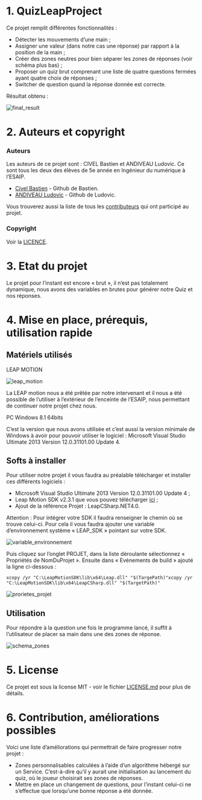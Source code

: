 # 1. QuizLeapProject 

Ce projet remplit différentes fonctionnalités :
*   Détecter les mouvements d’une main ;
*   Assigner une valeur (dans notre cas une réponse) par rapport à la position de la main ;
*   Créer des zones neutres pour bien séparer les zones de réponses (voir schéma plus bas) ;
*   Proposer un quiz brut comprenant une liste de quatre questions fermées ayant quatre choix de réponses ;
*   Switcher de question quand la réponse donnée est correcte.

Résultat obtenu :

![final_result](https://github.com/Ludovic-Andiveau/quiz/blob/master/quizzLeapProject/img/final_result.png "Interface finale via terminal")


# 2. Auteurs et copyright

### Auteurs

Les auteurs de ce projet sont : CIVEL Bastien et ANDIVEAU Ludovic. Ce sont tous les deux des élèves de 5e année en Ingénieur du numérique à l’ESAIP.


* [Civel Bastien](https://github.com/BastienCivel) - Github de Bastien.
* [ANDIVEAU Ludovic](https://github.com/Ludovic-Andiveau/) - Github de Ludovic.


Vous trouverez aussi la liste de tous les [contributeurs](https://github.com/Ludovic-Andiveau/quiz/graphs/contributors) qui ont participé au projet.

### Copyright

Voir la [LICENCE](https://github.com/Ludovic-Andiveau/quiz/blob/master/LICENSE).

# 3. Etat du projet

Le projet pour l’instant est encore « brut », il n’est pas totalement dynamique, nous avons des variables en brutes pour générer notre Quiz et nos réponses.


# 4. Mise en place, prérequis, utilisation rapide

## Matériels utilisés

LEAP MOTION

![leap_motion](https://github.com/Ludovic-Andiveau/quiz/blob/master/quizzLeapProject/img/leap_motion.jpg "Leap motion connecté au pc.")

La LEAP motion nous a été prêtée par notre intervenant et il nous a été possible de l’utiliser à l’extérieur de l’enceinte de l’ESAIP, nous permettant de continuer notre projet chez nous.


PC Windows 8.1 64bits

C’est la version que nous avons utilisée et c’est aussi la version minimale de Windows à avoir pour pouvoir utiliser le logiciel : Microsoft Visual Studio Ultimate 2013 Version 12.0.31101.00 Update 4.

## Softs à installer

Pour utiliser notre projet il vous faudra au préalable télécharger et installer ces différents logiciels :

*	Microsoft Visual Studio Ultimate 2013 Version 12.0.31101.00 Update 4 ;
*   Leap Motion SDK v2.3.1 que vous pouvez télécharger [ici](https://developer.leapmotion.com/sdk/v2/) ; 
*	Ajout de la référence Projet : LeapCSharp.NET4.0.


Attention : Pour intégrer votre SDK il faudra renseigner le chemin où se trouve celui-ci.
Pour cela il vous faudra ajouter une variable d’environnement système « LEAP_SDK » pointant sur votre SDK.

![variable_environnement](https://github.com/Ludovic-Andiveau/quiz/tree/master/quizzLeapProject/img/variable_environnement.png "Ajout variable environnement.")

Puis cliquez sur l’onglet PROJET, dans la liste déroulante sélectionnez « Propriétés de NomDuProjet ». Ensuite dans « Evénements de build » ajouté la ligne ci-dessous :

```
xcopy /yr "C:\LeapMotionSDK\lib\x64\Leap.dll" "$(TargePath)"xcopy /yr "C:\LeapMotionSDK\lib\x64\LeapCSharp.dll" "$(TargetPath)"
```

![prorietes_projet](https://github.com/Ludovic-Andiveau/quiz/blob/master/quizzLeapProject/img/proprietes_projet.png "Modification propriétés du projet.")

## Utilisation

Pour répondre à la question une fois le programme lancé, il suffit à l’utilisateur de placer sa main dans une des zones de réponse. 

![schema_zones](https://github.com/Ludovic-Andiveau/quiz/blob/master/quizzLeapProject/img/schema_zones.JPG "Schema des zones de réponses.")

# 5. License

Ce projet est sous la license MIT - voir le fichier [LICENSE.md](https://github.com/Ludovic-Andiveau/quiz/blob/master/LICENSE) pour plus de détails.

# 6. Contribution, améliorations possibles

Voici une liste d’améliorations qui permettrait de faire progresser notre projet : 
*   Zones personnalisables calculées à l’aide d’un algorithme hébergé sur un Service. C’est-à-dire qu’il y aurait une initialisation au lancement du quiz, où le joueur choisirait ses zones de réponses.
*   Mettre en place un changement de questions, pour l’instant celui-ci ne s’effectue que lorsqu’une bonne réponse a été donnée. 